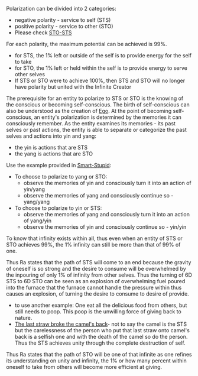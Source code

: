 Polarization can be divided into 2 categories:
- negative polarity - service to self (STS)
- positive polarity - service to other (STO)
- Please check [STO-STS](STO-STS.md)

For each polarity, the maximum potential can be achieved is 99%.
- for STS, the 1% left or outside of the self is to provide energy for the self to take
- for STO, the 1% left or held within the self is to provide energy to serve other selves
- If STS or STO were to achieve 100%, then STS and STO will no longer have polarity but united with the Infinite Creator

The prerequisite for an entity to polarize to STS or STO is the knowing of the conscious or becoming self-conscious. The birth of self-conscious can also be understood as the creation of [Ego](Ego.md).
At the point of becoming self-conscious, an entity's polarization is determined by the memories it can consciously remember.
As the entity examines its memories - its past selves or past actions, the entity is able to separate or categorize the past selves and actions into yin and yang:
- the yin is actions that are STS
- the yang is actions that are STO

Use the example provided in [Smart-Stupid](Smart-Stupid.md):
- To choose to polarize to yang or STO:
	- observe the memories of yin and consciously turn it into an action of yin/yang
	- observe the memories of yang and consciously continue so - yang/yang
- To choose to polarize to yin or STS:
	- observe the memories of yang and consciously turn it into an action of yang/yin
	- observe the memories of yin and consciously continue so - yin/yin

To know that infinity exists within all, thus even when an entity of STS or STO achieves 99%, the 1% infinity can still be more than that of 99% of one.

Thus Ra states that the path of STS will come to an end because the gravity of oneself is so strong and the desire to consume will be overwhelmed by the inpouring of only 1% of infinity from other selves. Thus the turning of 6D STS to 6D STO can be seen as an explosion of overwhelming fuel poured into the furnace that the furnace cannot handle the pressure within thus causes an explosion, of turning the desire to consume to desire of provide.
- to use another example: One eat all the delicious food from others, but still needs to poop. This poop is the unwilling force of giving back to nature. 
- [The last straw broke the camel's back](The%20last%20straw%20broke%20the%20camel's%20back)- not to say the camel is the STS but the carelessness of the person who put that last straw onto camel's back is a selfish one and with the death of the camel so do the person. Thus the STS achieves unity through the complete destruction of self.

Thus Ra states that the path of STO will be one of that infinite as one refines its understanding on unity and infinity, the 1% or how many percent within oneself to take from others will become more efficient at giving. 